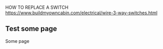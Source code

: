 


HOW TO REPLACE A SWITCH
	https://www.buildmyowncabin.com/electrical/wire-3-way-switches.html






## Test some page

Some page

